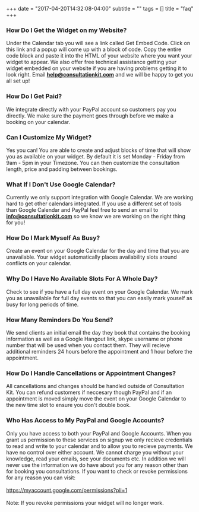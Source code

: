 +++
date = "2017-04-20T14:32:08-04:00"
subtitle = ""
tags = []
title = "faq"
+++


### How Do I Get the Widget on my Website?

Under the Calendar tab you will see a link called Get Embed Code. Click on this link
and a popup will come up with a block of code. Copy the entire code block and paste it into the HTML
of your website where you want your widget to appear. We also offer free technical assistance
getting your widget embedded on your website if you are having problems getting it to look right.
Email <b>help@consultationkit.com</b> and we will be happy to get you all set up!

### How Do I Get Paid?

We integrate directly with your PayPal account so customers pay you directly. We make sure the payment
goes through before we make a booking on your calendar.

### Can I Customize My Widget?

Yes you can! You are able to create and adjust blocks of time that will show you as available
on your widget. By default it is set Monday - Friday from 9am - 5pm in your Timezone.
You can then customize the consultation length, price and padding between bookings.

### What If I Don't Use Google Calendar?

Currently we only support integration with Google Calendar. We are working hard to
get other calendars integrated. If you use a different set of tools than Google Calendar and PayPal
feel free to send an email to <b>info@consultationkit.com</b> so we know we are working on the
right thing for you!

### How Do I Mark Myself As Busy?

Create an event on your Google Calendar for the day and time that you are unavailable. Your widget
automatically places availability slots around conflicts on your calendar.

### Why Do I Have No Available Slots For A Whole Day?

Check to see if you have a full day event on your Google Calendar. We mark you as unavailable for full
day events so that you can easily mark youself as busy for long periods of time.

### How Many Reminders Do You Send?

We send clients an initial email the day they book that contains the booking information as well
as a Google Hangout link, skype username or phone number that will be used when you contact them.
They will recieve additional reminders 24 hours before the appointment and 1 hour before the appointment.

### How Do I Handle Cancellations or Appointment Changes?

All cancellations and changes should be handled outside of Consultation Kit. You can refund
customers if neccesary though PayPal and if an appointment is moved simply move the event on
your Google Calendar to the new time slot to ensure you don't double book.

### Who Has Access to My PayPal and Google Accounts?

Only you have access to both your PayPal and Google Accounts. When you grant us
permission to these services on signup we only recieve credentials to read and write to
your calendar and to allow you to recieve payments. We have no control over either account.
We cannot charge you without your knowledge, read your emails, see your documents etc.
In addition we will never use the information we do have about you for any reason other than
for booking you consultations. If you want to check or revoke permissions for any reason you can visit:
<br><br>
<a href="https://myaccount.google.com/permissions?pli=1">https://myaccount.google.com/permissions?pli=1</a>
<br><br>
Note: If you revoke permissions your widget will no longer work.

